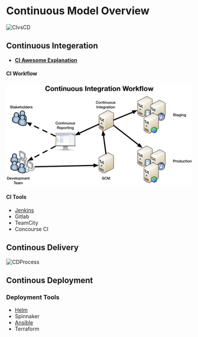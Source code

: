 
# Continuous Model Overview

![CIvsCD](https://github.com/DevOpsStuff/ContinuousDeployment-Delivery/blob/master/CI-CD.jpeg)

## Continuous Integeration

- **[CI Awesome Explanation](https://www.martinfowler.com/articles/continuousIntegration.html)**

#### CI Workflow

 ![CI Workflow](https://github.com/DevOpsStuff/Continuous-Model/blob/master/Continuous-Integration-Workflow.png)

#### CI Tools

   * [Jenkins](https://github.com/DevOpsStuff/Continuous-Integration/blob/master/README.md)
   * Gitlab
   * TeamCity
   * Concourse CI

## Continous Delivery

![CDProcess](https://github.com/DevOpsStuff/ContinuousDeployment-Delivery/blob/master/Continuous_Delivery_process_diagram.png)

## Continous Deployment
   
### Deployment Tools

   - [Helm](https://github.com/DevOpsStuff/ContinuousDeployment-Delivery/blob/master/Helm.md)
   - Spinnaker
   - [Ansible](https://github.com/DevOpsStuff/ConfigurationManagement/blob/master/README.md)
   - Terraform
